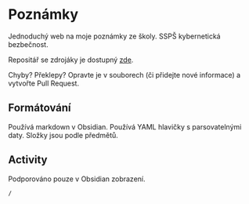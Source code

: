 # Poznámky

Jednoduchý web na moje poznámky ze školy. SSPŠ kybernetická bezbečnost.

Repositář se zdrojáky je dostupný [zde](https://github.com/danbulant/notes).

Chyby? Překlepy? Opravte je v souborech (či přidejte nové informace) a vytvořte Pull Request.

## Formátování

Používá markdown v Obsidian. Používá YAML hlavičky s parsovatelnými daty. Složky jsou podle předmětů.

## Activity

Podporováno pouze v Obsidian zobrazení.

```ActivityHistory
/
```